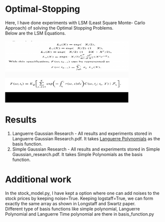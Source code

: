# Optimal-Stopping
Here, I have done experiments with LSM (Least Square Monte- Carlo Approach) of solving the Optimal Stopping Problems.<br>
Below are the LSM Equations.<br>
<br>
<img src = "./assets/IMG_20221220_104206.jpg" align="center" height = "100" width = "400"/><br>
<img src = "./assets/IMG_20221220_104328.jpg" align="center" height = "100" width = "400"/><br>

# Results 
1. Languerre Gaussian Research - All results and experiments stored in Languerre Gaussian Research.pdf. It takes <a href ="https://en.wikipedia.org/wiki/Laguerre_polynomials">Languerre Polynomials</a> as the basis function.
2. Simple Gaussian Research - All results and experiments stored in Simple Gaussian_research.pdf. It takes Simple Polynomials as the basis function.

# Additional work 
In the stock_model.py, I have kept a option where one can add noises to the stock prices by keeping noise=True. Keeping logstaff=True, we can form exactly the same array as shown in Longstaff and Swartz paper. <br>
Different type of basis functions like simple polynomial, Languerre Polynomial and Languerre Time polynomial are there in basis_function.py
